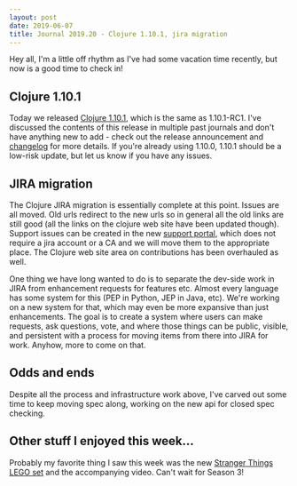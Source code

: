```yaml
---
layout: post
date: 2019-06-07
title: Journal 2019.20 - Clojure 1.10.1, jira migration
---
```


Hey all, I'm a little off rhythm as I've had some vacation time recently, but now is a good time to check in!

## Clojure 1.10.1

Today we released [Clojure 1.10.1](https://clojure.org/news/2019/06/06/clojure1-10-1), which is the same as 1.10.1-RC1. I've discussed the contents of this release in multiple past journals and don't have anything new to add - check out the release announcement and [changelog](https://github.com/clojure/clojure/blob/master/changes.md#changes-to-clojure-in-version-1101) for more details. If you're already using 1.10.0, 1.10.1 should be a low-risk update, but let us know if you have any issues.

## JIRA migration

The Clojure JIRA migration is essentially complete at this point. Issues are all moved. Old urls redirect to the new urls so in general all the old links are still good (all the links on the clojure web site have been updated though). Support issues can be created in the new [support portal](https://clojure.atlassian.net/servicedesk/customer/portal/1), which does not require a jira account or a CA and we will move them to the appropriate place. The Clojure web site area on contributions has been overhauled as well.

One thing we have long wanted to do is to separate the dev-side work in JIRA from enhancement requests for features etc. Almost every language has some system for this (PEP in Python, JEP in Java, etc). We're working on a new system for that, which may even be more expansive than just enhancements. The goal is to create a system where users can make requests, ask questions, vote, and where those things can be public, visible, and persistent with a process for moving items from there into JIRA for work. Anyhow, more to come on that.

## Odds and ends

Despite all the process and infrastructure work above, I've carved out some time to keep moving spec along, working on the new api for closed spec checking.

## Other stuff I enjoyed this week...

Probably my favorite thing I saw this week was the new [Stranger Things LEGO set](https://www.lego.com/en-us/campaigns/stranger-things#) and the accompanying video. Can't wait for Season 3!
